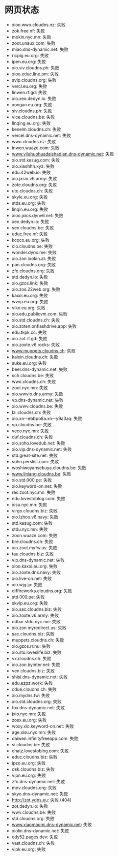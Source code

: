 # 网页状态
- xioo.wwo.cloudns.nz: 失败
- zok.free.nf: 失败
- mokin.nyc.mn: 失败
- zoot.unaux.com: 失败
- miao.dns-dynamic.net: 失败
- ricpig.eu.org: 失败
- ipen.eu.org: 失败
- xio.siv.cloudns.ph: 失败
- xioo.educ.line.pm: 失败
- svip.cloudns.org: 失败
- vercl.eu.org: 失败
- linwen.rf.gd: 失败
- xio.xeo.dedyn.io: 失败
- xongan.eu.org: 失败
- siv.cloudns.ph: 失败
- vice.cloudns.be: 失败
- linqing.eu.org: 失败
- kenelm.cloudns.ch: 失败
- vercel.dns-dynamic.net: 失败
- wwo.cloudns.nz: 失败
- inwen.wuaze.com: 失败
- www.yiluhuohuadaishadian.dns-dynamic.net: 失败
- xio.std.kesug.com: 失败
- xio.xiaohhh.xyz: 失败
- edu.42web.io: 失败
- xio.jxsio.v6.army: 失败
- zote.cloudns.org: 失败
- uto.cloudns.ch: 失败
- skyle.eu.org: 失败
- stds.eu.org: 失败
- linqin.eu.org: 失败
- xioo.jxios.dynv6.net: 失败
- xeo.dedyn.io: 失败
- sen.cloudns.be: 失败
- educ.free.nf: 失败
- kcoco.eu.org: 失败
- clo.cloudns.be: 失败
- wonder.dynx.me: 失败
- xio.zon.lookin.at: 失败
- pan.cloudns.org: 失败
- zfo.cloudns.org: 失败
- std.dedyn.io: 失败
- xio.gzos.link: 失败
- xio.zos.22web.org: 失败
- kaxoi.eu.org: 失败
- wvvp.eu.org: 失败
- viko.eu.org: 失败
- xio.edu.publicvm.com: 失败
- xio.std.cloudns.ch: 失败
- xio.zoten.onflashdrive.app: 失败
- edu.tkpk.cc: 失败
- xio.zot.rf.gd: 失败
- xio.zoxte.v6.rocks: 失败
- www.muppets.cloudns.ch: 失败
- kaixin.cloudns.ch: 失败
- suke.eu.org: 失败
- beer.dns-dynamic.net: 失败
- sch.cloudns.be: 失败
- wwo.cloudns.ch: 失败
- zoot.nyc.mn: 失败
- xio.wwvio.dns.army: 失败
- vp.dns-dynamic.net: 失败
- xio.wwv.cloudns.be: 失败
- lzi.cloudns.ch: 失败
- xio.xn--ebbpo8a.xn--y9a3aq: 失败
- vp.cloudns.be: 失败
- veco.nyc.mn: 失败
- duf.cloudns.ch: 失败
- xio.soho.lovedub.net: 失败
- xio.vip.dns-dynamic.net: 失败
- std.great-site.net: 失败
- soho.perslist.com: 失败
- woshiwoyansebuya.cloudns.be: 失败
- www.liniang.cloudns.be: 失败
- xio.std.000.pe: 失败
- xio.keyword-on.net: 失败
- res.zoot.nyc.mn: 失败
- edu.lovestoblog.com: 失败
- xisu.nyc.mn: 失败
- virgo.cloudns.biz: 失败
- xio.lzhoo.v6.navy: 失败
- std.kesug.com: 失败
- stdu.nyc.mn: 失败
- zoon.wuaze.com: 失败
- bre.cloudns.ch: 失败
- xio.zoot.myfw.us: 失败
- tau.cloudns.biz: 失败
- vip.dns-dynamic.net: 失败
- xioo.kaxoi.eu.org: 失败
- xio.zoxte.dns.navy: 失败
- xio.live-on.net: 失败
- xio.wjg.jp: 失败
- diffireworks.cloudns.org: 失败
- std.000.pe: 失败
- skvip.eu.org: 失败
- xio.sac.cloudns.biz: 失败
- xio.zoxte.v6.army: 失败
- odbar.stdu.nyc.mn: 失败
- xio.zon.myredirect.us: 失败
- sac.cloudns.biz: 失败
- muppets.cloudns.ch: 失败
- xio.gzos.rr.nu: 失败
- xio.stu.loveslife.biz: 失败
- vx.cloudns.ch: 失败
- xio.zon.byinter.net: 失败
- ven.cloudns.biz: 失败
- shisi.dns-dynamic.net: 失败
- edu.ezpz.work: 失败
- cdue.cloudns.ch: 失败
- xio.mydns.tw: 失败
- xio.std.cloudns.org: 失败
- fox.dns-dynamic.net: 失败
- jxio.nyc.mn: 失败
- zosx.eu.org: 失败
- woxy.xio.keyword-on.net: 失败
- age.xisu.nyc.mn: 失败
- daiwen.infinityfreeapp.com: 失败
- si.cloudns.be: 失败
- chatz.lovestoblog.com: 失败
- educ.cloudns.biz: 失败
- ipzo.eu.org: 失败
- dsk.cloudns.biz: 失败
- vipn.eu.org: 失败
- zfo.dns-dynamic.net: 失败
- mov.cloudns.org: 失败
- skyo.dns-dynamic.net: 失败
- http://zot.ydns.eu: 失败 (404)
- zot.dedyn.io: 失败
- wwv.cloudns.be: 失败
- std.cloudns.org: 失败
- www.xiaomaomi.dns-dynamic.net: 失败
- xiolin.dns-dynamic.net: 失败
- cdy52.pages.dev: 失败
- vast.cloudns.ch: 失败
- vipk.eu.org: 失败
